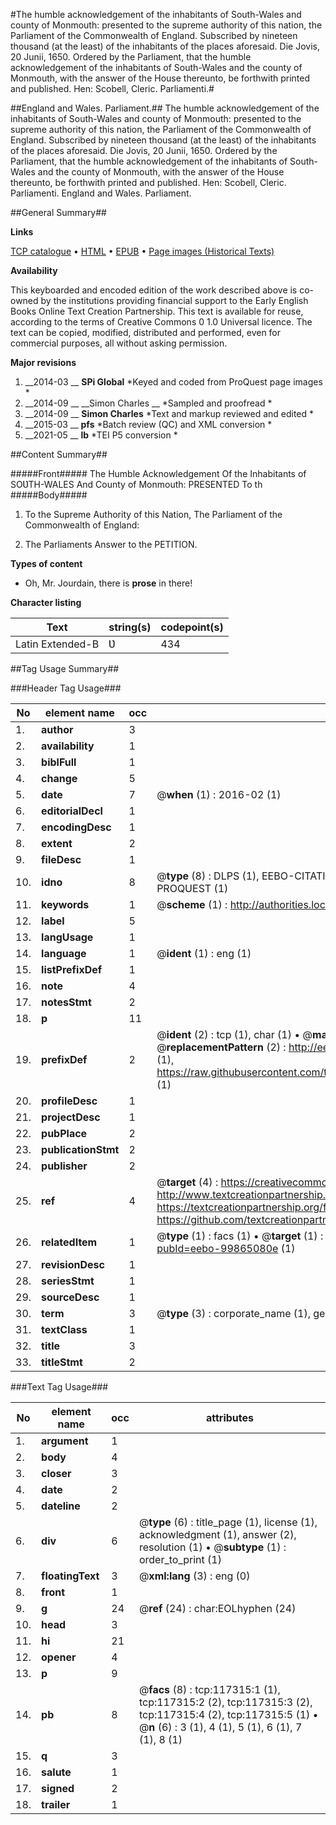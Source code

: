 #The humble acknowledgement of the inhabitants of South-Wales and county of Monmouth: presented to the supreme authority of this nation, the Parliament of the Commonwealth of England. Subscribed by nineteen thousand (at the least) of the inhabitants of the places aforesaid. Die Jovis, 20 Junii, 1650. Ordered by the Parliament, that the humble acknowledgement of the inhabitants of South-Wales and the county of Monmouth, with the answer of the House thereunto, be forthwith printed and published. Hen: Scobell, Cleric. Parliamenti.#

##England and Wales. Parliament.##
The humble acknowledgement of the inhabitants of South-Wales and county of Monmouth: presented to the supreme authority of this nation, the Parliament of the Commonwealth of England. Subscribed by nineteen thousand (at the least) of the inhabitants of the places aforesaid. Die Jovis, 20 Junii, 1650. Ordered by the Parliament, that the humble acknowledgement of the inhabitants of South-Wales and the county of Monmouth, with the answer of the House thereunto, be forthwith printed and published. Hen: Scobell, Cleric. Parliamenti.
England and Wales. Parliament.

##General Summary##

**Links**

[TCP catalogue](http://www.ota.ox.ac.uk/tcp/)  • 
[HTML](http://tei.it.ox.ac.uk/tcp/Texts-HTML/free/A86/A86717.html)  • 
[EPUB](http://tei.it.ox.ac.uk/tcp/Texts-EPUB/free/A86/A86717.epub) • 
[Page images (Historical Texts)](https://historicaltexts.jisc.ac.uk/eebo-99865080e)

**Availability**

This keyboarded and encoded edition of the work described above is co-owned by the
    institutions providing financial support to the Early English Books Online Text Creation
    Partnership. This text is available for reuse, according to the terms of  Creative Commons 0 1.0 Universal
    licence. The text can be copied, modified, distributed and performed, even for commercial
    purposes, all without asking permission.

**Major revisions**

1. __2014-03 __ __SPi Global__ *Keyed and coded from ProQuest page images *
1. __2014-09 __ __Simon Charles __ *Sampled and proofread *
1. __2014-09 __ __Simon Charles__ *Text and markup reviewed and edited *
1. __2015-03 __ __pfs__ *Batch review (QC) and XML conversion *
1. __2021-05 __ __lb__ *TEI P5 conversion *

##Content Summary##

#####Front#####
The Humble Acknowledgement Of the Inhabitants of SOƲTH-WALES And County of Monmouth: PRESENTED To th
#####Body#####

1. To the Supreme Authority of this Nation, The Parliament of the Commonwealth of England:

1. The Parliaments Answer to the PETITION.

**Types of content**

  * Oh, Mr. Jourdain, there is **prose** in there!

**Character listing**


|Text|string(s)|codepoint(s)|
|---|---|---|
|Latin Extended-B|Ʋ|434|

##Tag Usage Summary##

###Header Tag Usage###

|No|element name|occ|attributes|
|---|---|---|---|
|1.|__author__|3||
|2.|__availability__|1||
|3.|__biblFull__|1||
|4.|__change__|5||
|5.|__date__|7| @__when__ (1) : 2016-02 (1)|
|6.|__editorialDecl__|1||
|7.|__encodingDesc__|1||
|8.|__extent__|2||
|9.|__fileDesc__|1||
|10.|__idno__|8| @__type__ (8) : DLPS (1), EEBO-CITATION (1), VID (1), EEBO-PROQUEST (1), STC (3), PROQUEST (1)|
|11.|__keywords__|1| @__scheme__ (1) : http://authorities.loc.gov/ (1)|
|12.|__label__|5||
|13.|__langUsage__|1||
|14.|__language__|1| @__ident__ (1) : eng (1)|
|15.|__listPrefixDef__|1||
|16.|__note__|4||
|17.|__notesStmt__|2||
|18.|__p__|11||
|19.|__prefixDef__|2| @__ident__ (2) : tcp (1), char (1)  •  @__matchPattern__ (2) : ([0-9\-]+):([0-9IVX]+) (1), (.+) (1)  •  @__replacementPattern__ (2) : http://eebo.chadwyck.com/downloadtiff?vid=$1&page=$2 (1), https://raw.githubusercontent.com/textcreationpartnership/Texts/master/tcpchars.xml#$1 (1)|
|20.|__profileDesc__|1||
|21.|__projectDesc__|1||
|22.|__pubPlace__|2||
|23.|__publicationStmt__|2||
|24.|__publisher__|2||
|25.|__ref__|4| @__target__ (4) : https://creativecommons.org/publicdomain/zero/1.0/ (1), http://www.textcreationpartnership.org/docs/. (1), https://textcreationpartnership.org/faq/#faq05 (1), https://github.com/textcreationpartnership (1)|
|26.|__relatedItem__|1| @__type__ (1) : facs (1)  •  @__target__ (1) : https://data.historicaltexts.jisc.ac.uk/view?pubId=eebo-99865080e (1)|
|27.|__revisionDesc__|1||
|28.|__seriesStmt__|1||
|29.|__sourceDesc__|1||
|30.|__term__|3| @__type__ (3) : corporate_name (1), geographic_name (2)|
|31.|__textClass__|1||
|32.|__title__|3||
|33.|__titleStmt__|2||


###Text Tag Usage###

|No|element name|occ|attributes|
|---|---|---|---|
|1.|__argument__|1||
|2.|__body__|4||
|3.|__closer__|3||
|4.|__date__|2||
|5.|__dateline__|2||
|6.|__div__|6| @__type__ (6) : title_page (1), license (1), acknowledgment (1), answer (2), resolution (1)  •  @__subtype__ (1) : order_to_print (1)|
|7.|__floatingText__|3| @__xml:lang__ (3) : eng (0)|
|8.|__front__|1||
|9.|__g__|24| @__ref__ (24) : char:EOLhyphen (24)|
|10.|__head__|3||
|11.|__hi__|21||
|12.|__opener__|4||
|13.|__p__|9||
|14.|__pb__|8| @__facs__ (8) : tcp:117315:1 (1), tcp:117315:2 (2), tcp:117315:3 (2), tcp:117315:4 (2), tcp:117315:5 (1)  •  @__n__ (6) : 3 (1), 4 (1), 5 (1), 6 (1), 7 (1), 8 (1)|
|15.|__q__|3||
|16.|__salute__|1||
|17.|__signed__|2||
|18.|__trailer__|1||
